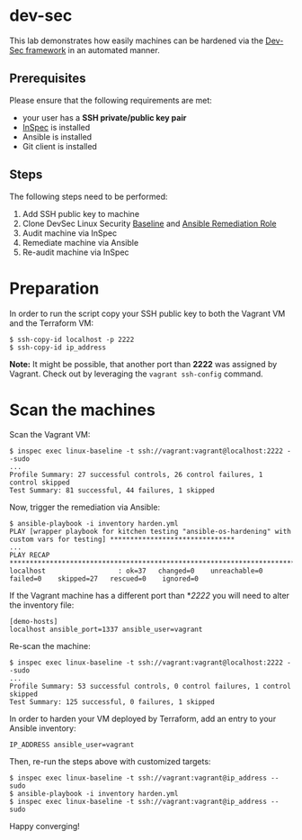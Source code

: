 # dev-sec
This lab demonstrates how easily machines can be hardened via the [Dev-Sec framework](https://dev-sec.io) in an automated manner.

## Prerequisites
Please ensure that the following requirements are met:
- your user has a **SSH private/public key pair**
- [InSpec](https://inspec.io) is installed
- Ansible is installed
- Git client is installed

## Steps
The following steps need to be performed:

1. Add SSH public key to machine
2. Clone DevSec Linux Security [Baseline](https://dev-sec.io/baselines/linux/) and [Ansible Remediation Role](https://github.com/dev-sec/ansible-os-hardening)
3. Audit machine via InSpec
4. Remediate machine via Ansible
5. Re-audit machine via InSpec

# Preparation
In order to run the script copy your SSH public key to both the Vagrant VM and the Terraform VM:

```
$ ssh-copy-id localhost -p 2222
$ ssh-copy-id ip_address
```
**Note:** It might be possible, that another port than **2222** was assigned by Vagrant.
Check out by leveraging the ``vagrant ssh-config`` command.

# Scan the machines
Scan the Vagrant VM:

```
$ inspec exec linux-baseline -t ssh://vagrant:vagrant@localhost:2222 --sudo
...
Profile Summary: 27 successful controls, 26 control failures, 1 control skipped
Test Summary: 81 successful, 44 failures, 1 skipped
```

Now, trigger the remediation via Ansible:

```
$ ansible-playbook -i inventory harden.yml
PLAY [wrapper playbook for kitchen testing "ansible-os-hardening" with custom vars for testing] *******************************
...
PLAY RECAP *********************************************************************************************************************
localhost                  : ok=37   changed=0    unreachable=0    failed=0    skipped=27   rescued=0    ignored=0
```

If the Vagrant machine has a different port than **2222* you will need to alter the inventory file:
```
[demo-hosts]
localhost ansible_port=1337 ansible_user=vagrant
```

Re-scan the machine:

```
$ inspec exec linux-baseline -t ssh://vagrant:vagrant@localhost:2222 --sudo
...
Profile Summary: 53 successful controls, 0 control failures, 1 control skipped
Test Summary: 125 successful, 0 failures, 1 skipped
```

In order to harden your VM deployed by Terraform, add an entry to your Ansible inventory:

```
IP_ADDRESS ansible_user=vagrant
```

Then, re-run the steps above with customized targets:

```
$ inspec exec linux-baseline -t ssh://vagrant:vagrant@ip_address --sudo
$ ansible-playbook -i inventory harden.yml
$ inspec exec linux-baseline -t ssh://vagrant:vagrant@ip_address --sudo
```

Happy converging!
